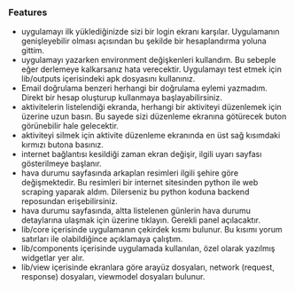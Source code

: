 ### Features
- uygulamayı ilk yüklediğinizde sizi bir login ekranı karşılar. Uygulamanın genişleyebilir olması açısından bu şekilde bir hesaplandırma yoluna gittim.
- uygulamayı yazarken environment değişkenleri kullandım. Bu sebeple eğer derlemeye kalkarsanız hata verecektir. Uygulamayı test etmek için lib/outputs içerisindeki apk dosyasını kullanınız.
- Email doğrulama benzeri herhangi bir doğrulama eylemi yazmadım. Direkt bir hesap oluşturup  kullanmaya başlayabilirsiniz.
- aktivitelerin listelendiği ekranda, herhangi bir aktiviteyi düzenlemek için üzerine uzun basın.  Bu sayede sizi düzenleme ekranına götürecek buton görünebilir hale gelecektir.
- aktiviteyi silmek için aktivite düzenleme ekranında en üst sağ kısımdaki kırmızı butona basınız.
- internet bağlantısı kesildiği zaman ekran değişir, ilgili uyarı sayfası gösterilmeye başlanır.
- hava durumu sayfasında arkaplan resimleri ilgili şehire göre değişmektedir. Bu resimleri bir internet sitesinden python ile web scraping yaparak aldım. Dilerseniz bu python koduna backend reposundan erişebilirsiniz.
- hava durumu sayfasında, altta listelenen günlerin hava durumu detaylarına ulaşmak için üzerine tıklayın. Gerekli panel açılacaktır.
- lib/core içerisinde uygulamanın çekirdek kısmı bulunur. Bu kısımı yorum satırları ile olabildiğince açıklamaya çalıştım.
- lib/components içerisinde uygulamada kullanılan, özel olarak yazılmış widgetlar yer alır.
- lib/view içerisinde ekranlara göre arayüz dosyaları, network (request, response) dosyaları, viewmodel dosyaları bulunur.